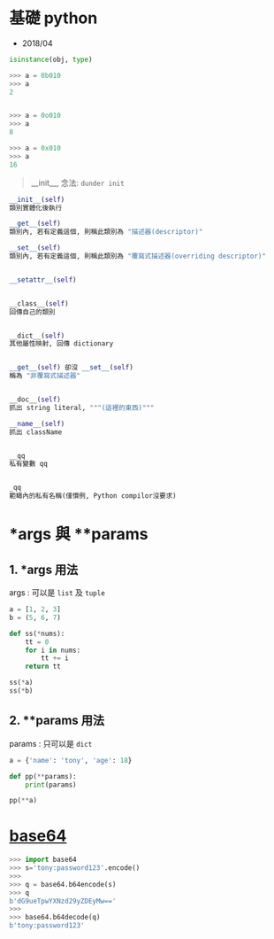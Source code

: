 # 基礎 python
- 2018/04



```py
isinstance(obj, type)

>>> a = 0b010
>>> a
2


>>> a = 0o010
>>> a
8

>>> a = 0x010
>>> a
16
```


> \_\_init__, 念法: `dunder init`







```py
__init__(self)
類別實體化後執行

__get__(self)
類別內, 若有定義這個, 則稱此類別為 "描述器(descriptor)"

__set__(self)
類別內, 若有定義這個, 則稱此類別為 "覆寫式描述器(overriding descriptor)"


__setattr__(self)


__class__(self)
回傳自己的類別


__dict__(self)
其他屬性映射, 回傳 dictionary


__get__(self) 卻沒 __set__(self)
稱為 "非覆寫式描述器"


__doc__(self)
抓出 string literal, """(這裡的東西)"""

__name__(self)
抓出 className



```

```py
__qq
私有變數 qq


_qq
範疇內的私有名稱(僅慣例, Python compilor沒要求)
```

# *args 與 **params

## 1. *args 用法

args : 可以是 `list` 及 `tuple`

```py
a = [1, 2, 3]
b = (5, 6, 7)

def ss(*nums):
    tt = 0
    for i in nums:
        tt += i
    return tt

ss(*a)
ss(*b)
```

## 2. **params 用法

params : 只可以是 `dict`

```py
a = {'name': 'tony', 'age': 18}

def pp(**params):
    print(params)

pp(**a)
```


# [base64](https://docs.python.org/3.6/library/base64.html)

```py
>>> import base64
>>> s='tony:password123'.encode()
>>>
>>> q = base64.b64encode(s)
>>> q
b'dG9ueTpwYXNzd29yZDEyMw=='
>>>
>>> base64.b64decode(q)
b'tony:password123'
```